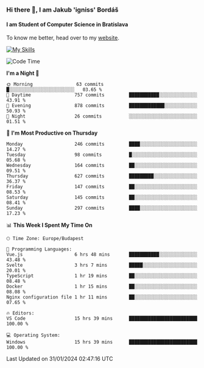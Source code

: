 ### Hi there 👋, I am Jakub 'igniss' Bordáš

#### I am Student of Computer Science in Bratislava
To know me better, head over to my [website](https://bordas.sk).

[![My Skills](https://skillicons.dev/icons?i=js,html,css,figma,svelte,java,kotlin,python,postgresql,typescript,nest,nodejs)](https://bordas.sk)


<!--START_SECTION:waka-->
![Code Time](http://img.shields.io/badge/Code%20Time-1%2C384%20hrs%2049%20mins-blue)

**I'm a Night 🦉** 

```text
🌞 Morning                63 commits          █░░░░░░░░░░░░░░░░░░░░░░░░   03.65 % 
🌆 Daytime                757 commits         ███████████░░░░░░░░░░░░░░   43.91 % 
🌃 Evening                878 commits         █████████████░░░░░░░░░░░░   50.93 % 
🌙 Night                  26 commits          ░░░░░░░░░░░░░░░░░░░░░░░░░   01.51 % 
```
📅 **I'm Most Productive on Thursday** 

```text
Monday                   246 commits         ████░░░░░░░░░░░░░░░░░░░░░   14.27 % 
Tuesday                  98 commits          █░░░░░░░░░░░░░░░░░░░░░░░░   05.68 % 
Wednesday                164 commits         ██░░░░░░░░░░░░░░░░░░░░░░░   09.51 % 
Thursday                 627 commits         █████████░░░░░░░░░░░░░░░░   36.37 % 
Friday                   147 commits         ██░░░░░░░░░░░░░░░░░░░░░░░   08.53 % 
Saturday                 145 commits         ██░░░░░░░░░░░░░░░░░░░░░░░   08.41 % 
Sunday                   297 commits         ████░░░░░░░░░░░░░░░░░░░░░   17.23 % 
```


📊 **This Week I Spent My Time On** 

```text
🕑︎ Time Zone: Europe/Budapest

💬 Programming Languages: 
Vue.js                   6 hrs 48 mins       ███████████░░░░░░░░░░░░░░   43.48 % 
Svelte                   3 hrs 7 mins        █████░░░░░░░░░░░░░░░░░░░░   20.01 % 
TypeScript               1 hr 19 mins        ██░░░░░░░░░░░░░░░░░░░░░░░   08.48 % 
Docker                   1 hr 15 mins        ██░░░░░░░░░░░░░░░░░░░░░░░   08.08 % 
Nginx configuration file 1 hr 11 mins        ██░░░░░░░░░░░░░░░░░░░░░░░   07.65 % 

🔥 Editors: 
VS Code                  15 hrs 39 mins      █████████████████████████   100.00 % 

💻 Operating System: 
Windows                  15 hrs 39 mins      █████████████████████████   100.00 % 
```


 Last Updated on 31/01/2024 02:47:16 UTC
<!--END_SECTION:waka-->
